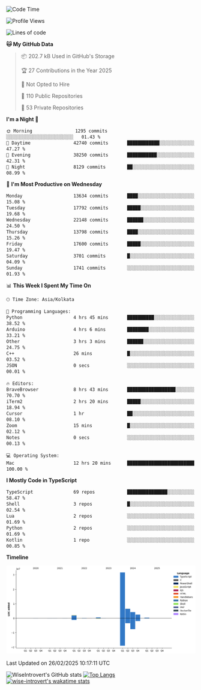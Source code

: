 <!--START_SECTION:waka-->
![Code Time](http://img.shields.io/badge/Code%20Time-2%2C229%20hrs%2050%20mins-blue)

![Profile Views](http://img.shields.io/badge/Profile%20Views-0-blue)

![Lines of code](https://img.shields.io/badge/From%20Hello%20World%20I%27ve%20Written-48.0%20million%20lines%20of%20code-blue)

**🐱 My GitHub Data** 

> 📦 202.7 kB Used in GitHub's Storage 
 > 
> 🏆 27 Contributions in the Year 2025
 > 
> 🚫 Not Opted to Hire
 > 
> 📜 110 Public Repositories 
 > 
> 🔑 53 Private Repositories 
 > 
**I'm a Night 🦉** 

```text
🌞 Morning                1295 commits        ░░░░░░░░░░░░░░░░░░░░░░░░░   01.43 % 
🌆 Daytime                42740 commits       ████████████░░░░░░░░░░░░░   47.27 % 
🌃 Evening                38250 commits       ███████████░░░░░░░░░░░░░░   42.31 % 
🌙 Night                  8129 commits        ██░░░░░░░░░░░░░░░░░░░░░░░   08.99 % 
```
📅 **I'm Most Productive on Wednesday** 

```text
Monday                   13634 commits       ████░░░░░░░░░░░░░░░░░░░░░   15.08 % 
Tuesday                  17792 commits       █████░░░░░░░░░░░░░░░░░░░░   19.68 % 
Wednesday                22148 commits       ██████░░░░░░░░░░░░░░░░░░░   24.50 % 
Thursday                 13798 commits       ████░░░░░░░░░░░░░░░░░░░░░   15.26 % 
Friday                   17600 commits       █████░░░░░░░░░░░░░░░░░░░░   19.47 % 
Saturday                 3701 commits        █░░░░░░░░░░░░░░░░░░░░░░░░   04.09 % 
Sunday                   1741 commits        ░░░░░░░░░░░░░░░░░░░░░░░░░   01.93 % 
```


📊 **This Week I Spent My Time On** 

```text
🕑︎ Time Zone: Asia/Kolkata

💬 Programming Languages: 
Python                   4 hrs 45 mins       ██████████░░░░░░░░░░░░░░░   38.52 % 
Arduino                  4 hrs 6 mins        ████████░░░░░░░░░░░░░░░░░   33.21 % 
Other                    3 hrs 3 mins        ██████░░░░░░░░░░░░░░░░░░░   24.75 % 
C++                      26 mins             █░░░░░░░░░░░░░░░░░░░░░░░░   03.52 % 
JSON                     0 secs              ░░░░░░░░░░░░░░░░░░░░░░░░░   00.01 % 

🔥 Editors: 
BraveBrowser             8 hrs 43 mins       ██████████████████░░░░░░░   70.70 % 
iTerm2                   2 hrs 20 mins       █████░░░░░░░░░░░░░░░░░░░░   18.94 % 
Cursor                   1 hr                ██░░░░░░░░░░░░░░░░░░░░░░░   08.10 % 
Zoom                     15 mins             █░░░░░░░░░░░░░░░░░░░░░░░░   02.12 % 
Notes                    0 secs              ░░░░░░░░░░░░░░░░░░░░░░░░░   00.13 % 

💻 Operating System: 
Mac                      12 hrs 20 mins      █████████████████████████   100.00 % 
```

**I Mostly Code in TypeScript** 

```text
TypeScript               69 repos            ███████████████░░░░░░░░░░   58.47 % 
Shell                    3 repos             █░░░░░░░░░░░░░░░░░░░░░░░░   02.54 % 
Lua                      2 repos             ░░░░░░░░░░░░░░░░░░░░░░░░░   01.69 % 
Python                   2 repos             ░░░░░░░░░░░░░░░░░░░░░░░░░   01.69 % 
Kotlin                   1 repo              ░░░░░░░░░░░░░░░░░░░░░░░░░   00.85 % 
```



**Timeline**

![Lines of Code chart](https://raw.githubusercontent.com/wise-introvert/wise-introvert/master/assets/bar_graph.png)


 Last Updated on 26/02/2025 10:17:11 UTC
<!--END_SECTION:waka-->

![WiseIntrovert's GitHub stats](https://github-readme-stats.vercel.app/api?username=wise-introvert&count_private=true&show_icons=true)
[![Top Langs](https://github-readme-stats.vercel.app/api/top-langs/?username=wise-introvert&langs_count=10)](https://github.com/anuraghazra/github-readme-stats)
[![wise-introvert's wakatime stats](https://github-readme-stats.vercel.app/api/wakatime?username=wiseintrovert)](https://github.com/anuraghazra/github-readme-stats)
